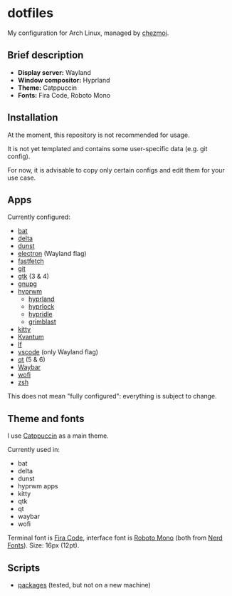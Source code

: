 # dotfiles

My configuration for Arch Linux, managed by [chezmoi](https://www.chezmoi.io/).

## Brief description

-   **Display server:** Wayland
-   **Window compositor:** Hyprland
-   **Theme:** Catppuccin
-   **Fonts:** Fira Code, Roboto Mono

## Installation

At the moment, this repository is not recommended for usage.

It is not yet templated and contains some user-specific data (e.g. git config).

For now, it is advisable to copy only certain configs and edit them for your use case.

## Apps

Currently configured:

-   [bat](https://github.com/sharkdp/bat)
-   [delta](https://github.com/dandavison/delta)
-   [dunst](https://github.com/dunst-project/dunst)
-   [electron](https://github.com/electron/electron) (Wayland flag)
-   [fastfetch](https://github.com/fastfetch-cli/fastfetch)
-   [git](https://github.com/git/git)
-   [gtk](https://github.com/GNOME/gtk) (3 & 4)
-   [gnupg](https://github.com/gpg/gnupg)
-   [hyprwm](https://github.com/hyprwm)
    -   [hyprland](https://github.com/hyprwm/Hyprland)
    -   [hyprlock](https://github.com/hyprwm/hyprlock/)
    -   [hypridle](https://github.com/hyprwm/hypridle)
    -   [grimblast](https://github.com/hyprwm/contrib/tree/main/grimblast)
-   [kitty](https://github.com/kovidgoyal/kitty)
-   [Kvantum](https://github.com/tsujan/Kvantum)
-   [lf](https://github.com/gokcehan/lf)
-   [vscode](https://github.com/microsoft/vscode) (only Wayland flag)
-   [qt](https://github.com/qt) (5 & 6)
-   [Waybar](https://github.com/Alexays/Waybar)
-   [wofi](https://sr.ht/~scoopta/wofi/)
-   [zsh](https://www.zsh.org/)

This does not mean "fully configured": everything is subject to change.

## Theme and fonts

I use [Catppuccin](https://github.com/catppuccin/catppuccin) as a main theme.

Currently used in:

-   bat
-   delta
-   dunst
-   hyprwm apps
-   kitty
-   qtk
-   qt
-   waybar
-   wofi

Terminal font is [Fira Code](https://github.com/tonsky/FiraCode), interface font is [Roboto Mono](https://github.com/googlefonts/RobotoMono) (both from [Nerd Fonts](https://www.nerdfonts.com/)). Size: 16px (12pt).

## Scripts

-   [packages](root/dot_scripts/packages/README.md) (tested, but not on a new machine)
